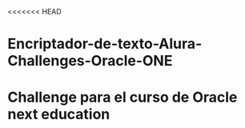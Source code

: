 <<<<<<< HEAD

# Encriptador-de-texto-Alura-Challenges-Oracle-ONE

# Challenge para el curso de Oracle next education
